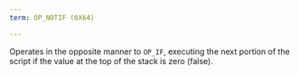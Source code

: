 ```yaml
---
term: OP_NOTIF (0X64)

---
```

Operates in the opposite manner to `OP_IF`, executing the next portion of the script if the value at the top of the stack is zero (false).